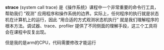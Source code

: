 **strace** (system call trace) 是《操作系统》课程中一个非常重要的命令行工具，帮助我们 “观测” 应用程序和操作系统的边界。实际上，任何程序的执行就是状态机在计算机上的运行，因此 “用合适的方式观测状态机执行” 就是我们理解程序的根本方法。调试器、trace、profiler 提供了不同侧面的理解手段，这三个工具将会在课程中反复出现。

但是我的是arm的CPU，代码需要修改才能运行
